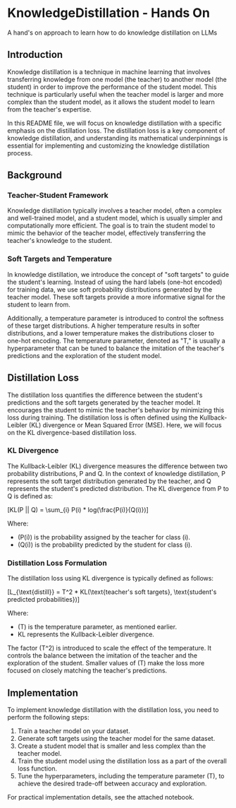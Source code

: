 # KnowledgeDistillation - Hands On
A hand's on approach to learn how to do knowledge distillation on LLMs


## Introduction

Knowledge distillation is a technique in machine learning that involves transferring knowledge from one model (the teacher) to another model (the student) in order to improve the performance of the student model. This technique is particularly useful when the teacher model is larger and more complex than the student model, as it allows the student model to learn from the teacher's expertise.

In this README file, we will focus on knowledge distillation with a specific emphasis on the distillation loss. The distillation loss is a key component of knowledge distillation, and understanding its mathematical underpinnings is essential for implementing and customizing the knowledge distillation process.

## Background

### Teacher-Student Framework

Knowledge distillation typically involves a teacher model, often a complex and well-trained model, and a student model, which is usually simpler and computationally more efficient. The goal is to train the student model to mimic the behavior of the teacher model, effectively transferring the teacher's knowledge to the student.

### Soft Targets and Temperature

In knowledge distillation, we introduce the concept of "soft targets" to guide the student's learning. Instead of using the hard labels (one-hot encoded) for training data, we use soft probability distributions generated by the teacher model. These soft targets provide a more informative signal for the student to learn from.

Additionally, a temperature parameter is introduced to control the softness of these target distributions. A higher temperature results in softer distributions, and a lower temperature makes the distributions closer to one-hot encoding. The temperature parameter, denoted as "T," is usually a hyperparameter that can be tuned to balance the imitation of the teacher's predictions and the exploration of the student model.

## Distillation Loss

The distillation loss quantifies the difference between the student's predictions and the soft targets generated by the teacher model. It encourages the student to mimic the teacher's behavior by minimizing this loss during training. The distillation loss is often defined using the Kullback-Leibler (KL) divergence or Mean Squared Error (MSE). Here, we will focus on the KL divergence-based distillation loss.

### KL Divergence

The Kullback-Leibler (KL) divergence measures the difference between two probability distributions, P and Q. In the context of knowledge distillation, P represents the soft target distribution generated by the teacher, and Q represents the student's predicted distribution. The KL divergence from P to Q is defined as:

\[KL(P || Q) = \sum_{i} P(i) * log(\frac{P(i)}{Q(i)})\]

Where:
- \(P(i)\) is the probability assigned by the teacher for class \(i\).
- \(Q(i)\) is the probability predicted by the student for class \(i\).

### Distillation Loss Formulation

The distillation loss using KL divergence is typically defined as follows:

\[L_{\text{distill}} = T^2 * KL(\text{teacher's soft targets}, \text{student's predicted probabilities})\]

Where:
- \(T\) is the temperature parameter, as mentioned earlier.
- KL represents the Kullback-Leibler divergence.

The factor \(T^2\) is introduced to scale the effect of the temperature. It controls the balance between the imitation of the teacher and the exploration of the student. Smaller values of \(T\) make the loss more focused on closely matching the teacher's predictions.

## Implementation

To implement knowledge distillation with the distillation loss, you need to perform the following steps:

1. Train a teacher model on your dataset.
2. Generate soft targets using the teacher model for the same dataset.
3. Create a student model that is smaller and less complex than the teacher model.
4. Train the student model using the distillation loss as a part of the overall loss function.
5. Tune the hyperparameters, including the temperature parameter \(T\), to achieve the desired trade-off between accuracy and exploration.


For practical implementation details, see the attached notebook.
